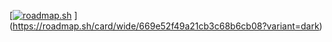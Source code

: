 [[![roadmap.sh](https://roadmap.sh/card/tall/669e52f49a21cb3c68b6cb08?variant=dark)](https://roadmap.sh)
](https://roadmap.sh/card/wide/669e52f49a21cb3c68b6cb08?variant=dark)
